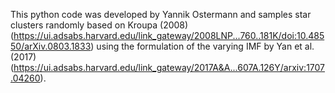 This python code was developed by Yannik Ostermann and samples star clusters randomly based on Kroupa (2008) (https://ui.adsabs.harvard.edu/link_gateway/2008LNP...760..181K/doi:10.48550/arXiv.0803.1833) using the formulation of the varying IMF by Yan et al. (2017) (https://ui.adsabs.harvard.edu/link_gateway/2017A&A...607A.126Y/arxiv:1707.04260).
